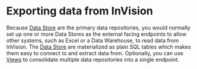 
# Exporting data from InVision

Because [Data Store](../datastores.md) are the primary data repositories, you would normally set up one or more Data Stores as the external facing endpoints to allow other systems, such as Excel or a Data Warehouse, to read data from InVision. The [Data Store](../datastores.md) are materialized as plain SQL tables which makes them easy to connect to and extract data from. Optionally, you can use [Views](../views.md) to consolidate multiple data repositories into a single endpoint.

